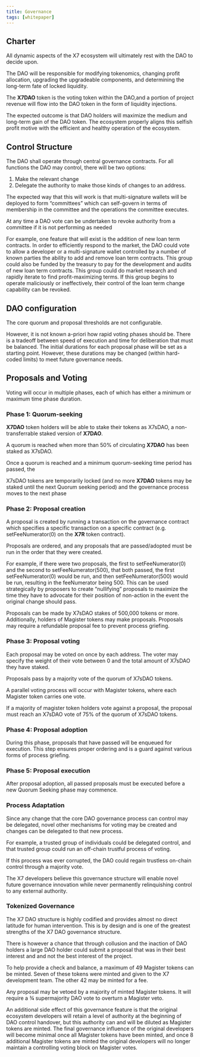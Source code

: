 ```yaml
---
title: Governance
tags: [whitepaper]
---
```


## Charter

All dynamic aspects of the X7 ecosystem will ultimately rest with the DAO to decide upon.

The DAO will be responsible for modifying tokenomics, changing profit allocation, upgrading the upgradeable components, and determining the long-term fate of locked liquidity.

The **X7DAO** token is the voting token within the DAO,and a portion of project revenue will flow into the DAO token in the form of liquidity injections.

The expected outcome is that DAO holders will maximize the medium and long-term gain of the DAO token. The ecosystem properly aligns this selfish profit motive with the efficient and healthy operation of the ecosystem.

## Control Structure

The DAO shall operate through central governance contracts. For all functions the DAO may control, there will be two options:

1. Make the relevant change
2. Delegate the authority to make those kinds of changes to an address.

The expected way that this will work is that multi-signature wallets will be deployed to form “committees” which can self-govern in terms of membership in the committee and the operations the committee executes.

At any time a DAO vote can be undertaken to revoke authority from a committee if it is not performing as needed

For example, one feature that will exist is the addition of new loan term contracts. In order to efficiently respond to the market, the DAO could vote to allow a developer or a multi-signature wallet controlled by a number of known parties the ability to add and remove loan term contracts. This group could also be funded by the treasury to pay for the development and audits of new loan term contracts. This group could do market research and rapidly iterate to find profit-maximizing terms. If this group begins to operate maliciously or ineffectively, their control of the loan term change capability can be revoked.

## DAO configuration

The core quorum and proposal thresholds are not configurable.

However, it is not known a-priori how rapid voting phases should be. There is a tradeoff between speed of execution and time for deliberation that must be balanced. The initial durations for each proposal phase will be set as a starting point. However, these durations may be changed (within hard-coded limits) to meet future governance needs.

## Proposals and Voting

Voting will occur in multiple phases, each of which has either a minimum or maximum time phase duration.

### Phase 1: Quorum-seeking

**X7DAO** token holders will be able to stake their tokens as X7sDAO, a non-transferrable staked version of **X7DAO**.

A quorum is reached when more than 50% of circulating **X7DAO** has been staked as X7sDAO.

Once a quorum is reached and a minimum quorum-seeking time period has passed, the

X7sDAO tokens are temporarily locked (and no more **X7DAO** tokens may be staked until the next Quorum seeking period) and the governance process moves to the next phase

### Phase 2: Proposal creation

A proposal is created by running a transaction on the governance contract which specifies a specific transaction on a specific contract (e.g. setFeeNumerator(0) on the **X7R** token contract).

Proposals are ordered, and any proposals that are passed/adopted must be run in the order that they were created.

For example, if there were two proposals, the first to setFeeNumerator(0) and the second to setFeeNumerator(500), that both passed, the first setFeeNumerator(0) would be run, and then setFeeNumerator(500) would be run, resulting in the feeNumerator being 500. This can be used strategically by proposers to create “nullifying” proposals to maximize the time they have to advocate for their position of non-action in the event the original change should pass.

Proposals can be made by X7sDAO stakes of 500,000 tokens or more. Additionally, holders of Magister tokens may make proposals. Proposals may require a refundable proposal fee to prevent process griefing.

### Phase 3: Proposal voting

Each proposal may be voted on once by each address. The voter may specify the weight of their vote between 0 and the total amount of X7sDAO they have staked.

Proposals pass by a majority vote of the quorum of X7sDAO tokens.

A parallel voting process will occur with Magister tokens, where each Magister token carries one vote.

If a majority of magister token holders vote against a proposal, the proposal must reach an X7sDAO vote of 75% of the quorum of X7sDAO tokens.

### Phase 4: Proposal adoption

During this phase, proposals that have passed will be enqueued for execution. This step ensures proper ordering and is a guard against various forms of process griefing.

### Phase 5: Proposal execution

After proposal adoption, all passed proposals must be executed before a new Quorum Seeking phase may commence.

### Process Adaptation

Since any change that the core DAO governance process can control may be delegated, novel other mechanisms for voting may be created and changes can be delegated to that new process.

For example, a trusted group of individuals could be delegated control, and that trusted group could run an off-chain trustful process of voting.

If this process was ever corrupted, the DAO could regain trustless on-chain control through a majority vote.

The X7 developers believe this governance structure will enable novel future governance innovation while never permanently relinquishing control to any external authority.

### Tokenized Governance

The X7 DAO structure is highly codified and provides almost no direct latitude for human intervention. This is by design and is one of the greatest strengths of the X7 DAO governance structure.

There is however a chance that through collusion and the inaction of DAO holders a large DAO holder could submit a proposal that was in their best interest and and not the best interest of the project.

To help provide a check and balance, a maximum of 49 Magister tokens can be minted. Seven of these tokens were minted and given to the X7 development team. The other 42 may be minted for a fee.

Any proposal may be vetoed by a majority of minted Magister tokens. It will require a ¾ supermajority DAO vote to overturn a Magister veto.

An additional side effect of this governance feature is that the original ecosystem developers will retain a level of authority at the beginning of DAO control handover, but this authority can and will be diluted as Magister tokens are minted. The final governance influence of the original developers will become minimal once all Magister tokens have been minted, and once 8 additional Magister tokens are minted the original developers will no longer maintain a controlling voting block on Magister votes.
